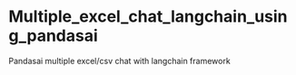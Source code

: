 # Multiple_excel_chat_langchain_using_pandasai
Pandasai multiple excel/csv chat with langchain framework
